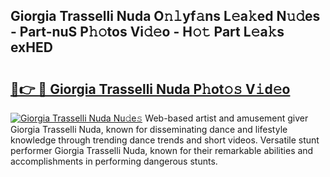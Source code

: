 ## Giorgia Trasselli Nuda O𝚗𝚕yf𝚊ns L𝚎a𝚔ed N𝚞𝚍es - Part-nuS P𝚑𝚘tos Vi𝚍𝚎o - H𝚘𝚝 Part L𝚎a𝚔s exHED

# <h2><a href="http://kfcbccs.oniu.top/?m=Giorgia+Trasselli+Nuda">🔗👉 🔴 Giorgia Trasselli Nuda P𝚑ot𝚘𝚜 V𝚒d𝚎o</a></h2>

[![Giorgia Trasselli Nuda Nu𝚍e𝚜](https://i.imgur.com/0qMVB7G.gif)](http://kfcbccs.oniu.top/?m=Giorgia+Trasselli+Nuda)
Web-based artist and amusement giver Giorgia Trasselli Nuda, known for disseminating dance and lifestyle knowledge through trending dance trends and short videos. Versatile stunt performer Giorgia Trasselli Nuda, known for their remarkable abilities and accomplishments in performing dangerous stunts.  
